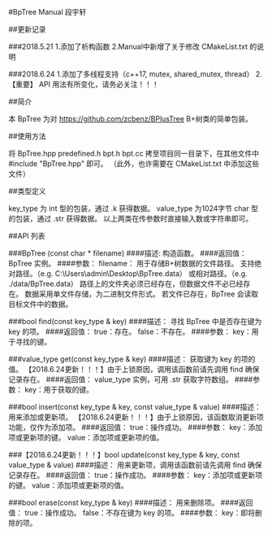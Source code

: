 #BpTree Manual
段宇轩

##更新记录

###2018.5.21
	1.添加了析构函数
	2.Manual中新增了关于修改 CMakeList.txt 的说明
	
###2018.6.24
	1.添加了多线程支持（c++17, mutex, shared_mutex, thread）
	2.【重要】 API 用法有所变化，请务必关注！！！

##简介

本 BpTree 为对 https://github.com/zcbenz/BPlusTree B+树类的简单包装。

##使用方法

将 BpTree.hpp predefined.h bpt.h bpt.cc 拷至项目同一目录下，在其他文件中 #include "BpTree.hpp" 即可。
（此外，也许需要在 CMakeList.txt 中添加这些文件）

##类型定义

key_type 为 int 型的包装，通过 .k 获得数据。
value_type 为1024字节 char 型的包装，通过 .str 获得数据。
以上两类在传参数时直接输入数或字符串即可。

##API 列表

###BpTree (const char * filename)
####描述:
	构造函数。
####返回值： 
	BpTree 实例。
####参数：
	filename：
		用于存储B+树数据的文件路径。
		支持绝对路径。（e.g. C:\\Users\\admin\\Desktop\\BpTree.data）
		或相对路径。（e.g. ./data/BpTree.data）
		路径上的文件夹必须已经存在，但数据文件不必已经存在。
		数据采用单文件存储，为二进制文件形式。
		若文件已存在，BpTree 会读取目标文件中的数据。
		
		
###bool find(const key_type & key)
####描述：
	寻找 BpTree 中是否存在键为 key 的项。
####返回值：
	true：存在。
	false：不存在。
####参数：
	key：用于寻找的键。
	
		
###value_type get(const key_type & key)
####描述：
	获取键为 key 的项的值。
	【2018.6.24更新！！！】由于上锁原因，调用该函数前请先调用 find 确保记录存在。
####返回值：
	value_type 实例，可用 .str 获取字符数组。
####参数：
	key：用于获取的键。
	
	
###bool insert(const key_type & key, const value_type & value)
####描述：
	用来添加或更新项。
	【2018.6.24更新！！！】由于上锁原因，该函数取消更新项功能，仅作为添加项。
####返回值：
	true：操作成功。
####参数：
	key：添加项或更新项的键。
	value：添加项或更新项的值。
	
	
###【2018.6.24更新！！！】bool update(const key_type & key, const value_type & value)
####描述：
	用来更新项，调用该函数前请先调用 find 确保记录存在。
####返回值：
	true：操作成功。
####参数：
	key：添加项或更新项的键。
	value：添加项或更新项的值。
	
	
###bool erase(const key_type & key)
####描述：
	用来删除项。
####返回值：
	true：操作成功。
	false：不存在键为 key 的项。
####参数：
	key：即将删除的项。
	
